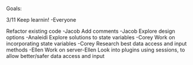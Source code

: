 Goals:

3/11
Keep learnin! -Everyone

Refactor existing code -Jacob
Add comments -Jacob
Explore design options -Analeidi
Explore solutions to state variables -Corey
Work on incorporating state variables -Corey
Research best data access and input methods -Ellen
Work on server-Ellen
  Look into plugins using sessions, to allow better/safer data access and input
